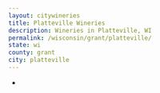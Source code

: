 ```yaml
---
layout: citywineries
title: Platteville Wineries
description: Wineries in Platteville, WI
permalink: /wisconsin/grant/platteville/
state: wi
county: grant
city: platteville
---
```

-
